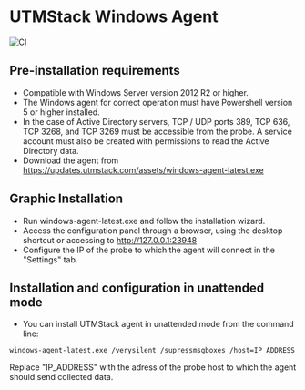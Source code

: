 # UTMStack Windows Agent

![CI](https://github.com/UTMStack/windows-agent/workflows/CI/badge.svg)

## Pre-installation requirements

*	Compatible with Windows Server version 2012 R2 or higher.
*	The Windows agent for correct operation must have Powershell version 5 or higher installed.
*	In the case of Active Directory servers, TCP / UDP ports 389, TCP 636, TCP 3268, and TCP 3269 must be accessible from the probe. A service account must also be created with permissions to read the Active Directory data.
*	Download the agent from https://updates.utmstack.com/assets/windows-agent-latest.exe

## Graphic Installation

*	Run windows-agent-latest.exe and follow the installation wizard.
*	Access the configuration panel through a browser, using the desktop shortcut or accessing to http://127.0.0.1:23948 
*	Configure the IP of the probe to which the agent will connect in the "Settings" tab.

## Installation and configuration in unattended mode

* You can install UTMStack agent in unattended mode from the command line:
```
windows-agent-latest.exe /verysilent /supressmsgboxes /host=IP_ADDRESS
```
Replace "IP_ADDRESS" with the adress of the probe host to which the agent should send collected data.
